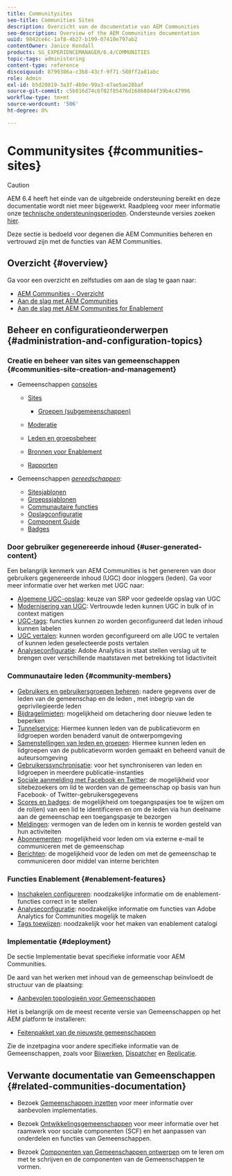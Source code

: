 ```yaml
---
title: Communitysites
seo-title: Communities Sites
description: Overzicht van de documentatie van AEM Communities
seo-description: Overview of the AEM Communities documentation
uuid: 9842ce6c-1af8-4b27-b199-07410e797ab2
contentOwner: Janice Kendall
products: SG_EXPERIENCEMANAGER/6.4/COMMUNITIES
topic-tags: administering
content-type: reference
discoiquuid: 8799386a-c3b8-43cf-9f71-580ff2a81abc
role: Admin
exl-id: b5d20819-3a3f-4b9e-99a3-e7ae5ae28baf
source-git-commit: c5b816d74c6f02f85476d16868844f39b4c47996
workflow-type: tm+mt
source-wordcount: '506'
ht-degree: 0%

---
```


# Communitysites {#communities-sites}

>[!CAUTION]
>
>AEM 6.4 heeft het einde van de uitgebreide ondersteuning bereikt en deze documentatie wordt niet meer bijgewerkt. Raadpleeg voor meer informatie onze [technische ondersteuningsperioden](https://helpx.adobe.com/support/programs/eol-matrix.html). Ondersteunde versies zoeken [hier](https://experienceleague.adobe.com/docs/).

Deze sectie is bedoeld voor degenen die AEM Communities beheren en vertrouwd zijn met de functies van AEM Communities.

## Overzicht {#overview}

Ga voor een overzicht en zelfstudies om aan de slag te gaan naar:

* [AEM Communities - Overzicht](overview.md)
* [Aan de slag met AEM Communities](getting-started.md)
* [Aan de slag met AEM Communities for Enablement](getting-started-enablement.md)

## Beheer en configuratieonderwerpen {#administration-and-configuration-topics}

### Creatie en beheer van sites van gemeenschappen {#communities-site-creation-and-management}

* Gemeenschappen [consoles](consoles.md)

   * [Sites](sites-console.md)

      * [Groepen (subgemeenschappen)](groups.md)
   * [Moderatie](moderation.md)
   * [Leden en groepsbeheer](members.md)
   * [Bronnen voor Enablement](resources.md)
   * [Rapporten](reports.md)


* Gemeenschappen [*gereedschappen*](tools.md):

   * [Sitesjablonen](sites.md)
   * [Groepssjablonen](tools-groups.md)
   * [Communautaire functies](functions.md)
   * [Opslagconfiguratie](srp-config.md)
   * [Component Guide](components-guide.md)
   * [Badges](badges.md)


### Door gebruiker gegenereerde inhoud {#user-generated-content}

Een belangrijk kenmerk van AEM Communities is het genereren van door gebruikers gegenereerde inhoud (UGC) door inloggers (leden). Ga voor meer informatie over het werken met UGC naar:

* [Algemene UGC-opslag](working-with-srp.md): keuze van SRP voor gedeelde opslag van UGC
* [Modernisering van UGC](moderate-ugc.md): Vertrouwde leden kunnen UGC in bulk of in context matigen
* [UGC-tags](tag-ugc.md): functies kunnen zo worden geconfigureerd dat leden inhoud kunnen labelen
* [UGC vertalen](translate-ugc.md): kunnen worden geconfigureerd om alle UGC te vertalen of kunnen leden geselecteerde posts vertalen
* [Analyseconfiguratie](analytics.md): Adobe Analytics in staat stellen verslag uit te brengen over verschillende maatstaven met betrekking tot lidactiviteit

### Communautaire leden {#community-members}

* [Gebruikers en gebruikersgroepen beheren](users.md): nadere gegevens over de leden van de gemeenschap en de leden , met inbegrip van de geprivilegieerde leden
* [Bijdragelimieten](limits.md): mogelijkheid om detachering door nieuwe leden te beperken
* [Tunnelservice](deploy-communities.md#tunnel-service-on-author): Hiermee kunnen leden van de publicatievorm en lidgroepen worden benaderd vanuit de ontwerpomgeving
* [Samenstellingen van leden en groepen](members.md): Hiermee kunnen leden en lidgroepen van de publicatievorm worden gemaakt en beheerd vanuit de auteursomgeving
* [Gebruikerssynchronisatie](sync.md): voor het synchroniseren van leden en lidgroepen in meerdere publicatie-instanties
* [Sociale aanmelding met Facebook en Twitter](social-login.md): de mogelijkheid voor sitebezoekers om lid te worden van de gemeenschap op basis van hun Facebook- of Twitter-gebruikersgegevens
* [Scores en badges](implementing-scoring.md): de mogelijkheid om toegangspasjes toe te wijzen om de rol(en) van een lid te identificeren en om de leden via hun deelname aan de gemeenschap een toegangspasje te bezorgen
* [Meldingen](notifications.md): vermogen van de leden om in kennis te worden gesteld van hun activiteiten
* [Abonnementen](subscriptions.md): mogelijkheid voor leden om via externe e-mail te communiceren met de gemeenschap
* [Berichten](messaging.md): de mogelijkheid voor de leden om met de gemeenschap te communiceren door middel van interne berichten

### Functies Enablement {#enablement-features}

* [Inschakelen configureren](enablement.md): noodzakelijke informatie om de enablement-functies correct in te stellen
* [Analyseconfiguratie](analytics.md): noodzakelijke informatie om functies van Adobe Analytics for Communities mogelijk te maken
* [Tags toewijzen](tag-resources.md): noodzakelijk voor het maken van enablement catalogi

### Implementatie {#deployment}

De sectie Implementatie bevat specifieke informatie voor AEM Communities.

De aard van het werken met inhoud van de gemeenschap beïnvloedt de structuur van de plaatsing:

* [Aanbevolen topologieën voor Gemeenschappen](topologies.md)

Het is belangrijk om de meest recente versie van Gemeenschappen op het AEM platform te installeren:

* [Feitenpakket van de nieuwste gemeenschappen](deploy-communities.md#latestfeaturepack)

Zie de inzetpagina voor andere specifieke informatie van de Gemeenschappen, zoals voor [Bijwerken](upgrade.md), [Dispatcher](dispatcher.md) en [Replicatie](deploy-communities.md#replication-agents-on-author).

## Verwante documentatie van Gemeenschappen {#related-communities-documentation}

* Bezoek [Gemeenschappen inzetten](deploy-communities.md) voor meer informatie over aanbevolen implementaties.

* Bezoek [Ontwikkelingsgemeenschappen](communities.md) voor meer informatie over het raamwerk voor sociale componenten (SCF) en het aanpassen van onderdelen en functies van Gemeenschappen.

* Bezoek [Componenten van Gemeenschappen ontwerpen](author-communities.md) om te leren om met te schrijven en de componenten van de Gemeenschappen te vormen.
